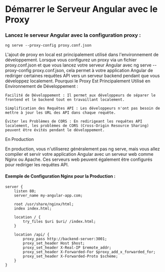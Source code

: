 

# Démarrer le Serveur Angular avec le Proxy

### Lancez le serveur Angular avec la configuration proxy :
```
ng serve --proxy-config proxy.conf.json
```

L'ajout de proxy en local est principalement utilisé dans l'environnement de développement. Lorsque vous configurez un proxy via un fichier proxy.conf.json et que vous lancez votre serveur Angular avec ng serve --proxy-config proxy.conf.json, cela permet à votre application Angular de rediriger certaines requêtes API vers un serveur backend pendant que vous développez localement.
Pourquoi le Proxy Est Principalement Utilisé en Environnement de Développement :

    Facilité de Développement : Il permet aux développeurs de séparer le frontend et le backend tout en travaillant localement.

    Simplification des Requêtes API : Les développeurs n'ont pas besoin de mettre à jour les URL des API dans chaque requête.

    Éviter les Problèmes de CORS : En redirigeant les requêtes API localement, les problèmes de CORS (Cross-Origin Resource Sharing) peuvent être évités pendant le développement.

En Production

En production, vous n'utiliserez généralement pas ng serve, mais vous allez compiler et servir votre application Angular avec un serveur web comme Nginx ou Apache. Ces serveurs web peuvent également être configurés pour rediriger les requêtes API.

#### Exemple de Configuration Nginx pour la Production :
```
server {
    listen 80;
    server_name my-angular-app.com;

    root /usr/share/nginx/html;
    index index.html;

    location / {
        try_files $uri $uri/ /index.html;
    }

    location /api/ {
        proxy_pass http://backend-server:3001;
        proxy_set_header Host $host;
        proxy_set_header X-Real-IP $remote_addr;
        proxy_set_header X-Forwarded-For $proxy_add_x_forwarded_for;
        proxy_set_header X-Forwarded-Proto $scheme;
    }
}
```



